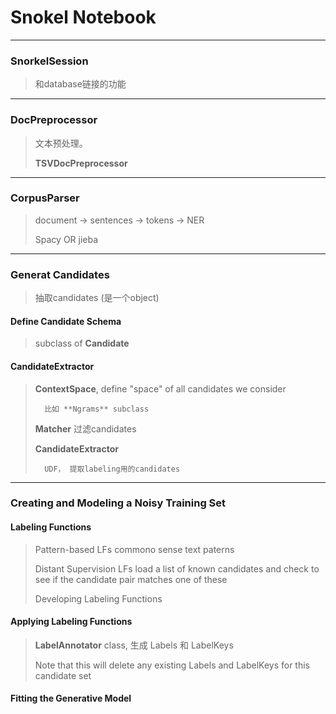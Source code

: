 # Snokel Notebook

---

### SnorkelSession
> 和database链接的功能

---

### DocPreprocessor
> 文本预处理。
>
> **TSVDocPreprocessor**

---

### CorpusParser
> document -> sentences -> tokens -> NER
> 
> Spacy OR jieba

---

### Generat Candidates
> 抽取candidates (是一个object)

#### Define Candidate Schema
> subclass of **Candidate**

#### CandidateExtractor
> **ContextSpace**,  define "space" of all candidates we consider
> 
>		比如 **Ngrams** subclass
> 
> **Matcher** 过滤candidates
> 
> **CandidateExtractor**
> 
> 		UDF， 提取labeling用的candidates

---

### Creating and Modeling a Noisy Training Set

#### Labeling Functions
> 
> Pattern-based LFs
> 	commono sense text paterns
> 
> Distant Supervision LFs
> 	load a list of known candidates and 
> 	check to see if the candidate pair matches 
> 	one of these
> 
> 	Developing Labeling Functions

#### Applying Labeling Functions
> **LabelAnnotator** class, 生成 Labels 和 LabelKeys
> 
> Note that this will delete any existing Labels and LabelKeys for this candidate set

#### Fitting the Generative Model